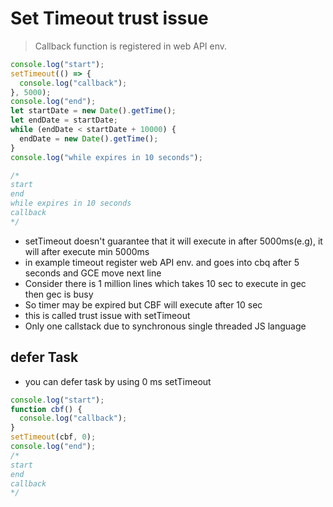 # Set Timeout trust issue

> Callback function is registered in web API env.

```js
console.log("start");
setTimeout(() => {
  console.log("callback");
}, 5000);
console.log("end");
let startDate = new Date().getTime();
let endDate = startDate;
while (endDate < startDate + 10000) {
  endDate = new Date().getTime();
}
console.log("while expires in 10 seconds");

/*
start
end
while expires in 10 seconds
callback
*/
```

- setTimeout doesn't guarantee that it will execute in after 5000ms(e.g), it will after execute min 5000ms
- in example timeout register web API env. and goes into cbq after 5 seconds and GCE move next line
- Consider there is 1 million lines which takes 10 sec to execute in gec then gec is busy
- So timer may be expired but CBF will execute after 10 sec
- this is called trust issue with setTimeout
- Only one callstack due to synchronous single threaded JS language

## defer Task

- you can defer task by using 0 ms setTimeout

```js
console.log("start");
function cbf() {
  console.log("callback");
}
setTimeout(cbf, 0);
console.log("end");
/*
start
end
callback
*/
```
